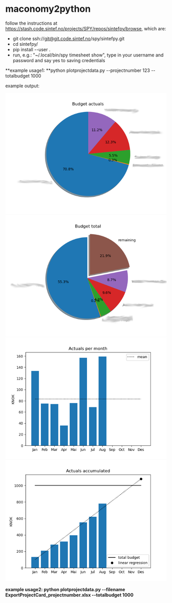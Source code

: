 # maconomy2python

follow the instructions at https://stash.code.sintef.no/projects/SPY/repos/sintefpy/browse, which are:
 - git clone ssh://git@git.code.sintef.no/spy/sintefpy.git
 - cd sintefpy/
 - pip install --user .
 - run, e.g.: "~/.local/bin/spy timesheet show", type in your username and password and say yes to saving credentials

**example usage1: **python plotprojectdata.py --projectnumber 123 --totalbudget 1000

example output:

![pie1](pie1.png)
![pie2](pie2.png)
![actuals_per_month](actuals_per_month.png)
![actuals_accumulated](actuals_accumulated.png)

**example usage2: python plotprojectdata.py --filename ExportProjectCard_projectnumber.xlsx --totalbudget 1000**
